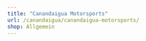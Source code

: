 ```yaml
---
title: "Canandaigua Motorsports"
url: /canandaigua/canandaigua-motorsports/
shop: Allgemein
---
```

